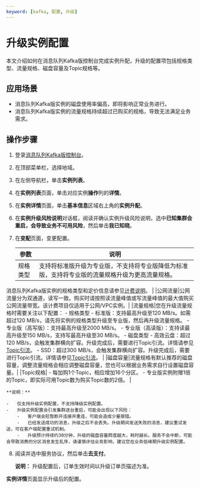 ```yaml
---
keyword: [kafka, 配置, 升级]
---
```


# 升级实例配置

本文介绍如何在消息队列Kafka版控制台完成实例升配，升级的配置项包括规格类型、流量规格、磁盘容量及Topic规格等。

## 应用场景

-   消息队列Kafka版实例的磁盘使用率偏高，即将影响正常业务进行。
-   消息队列Kafka版实例的流量规格持续超过已购买的规格，导致无法满足业务需求。

## 操作步骤

1.  登录[消息队列Kafka版控制台](http://kafka.console.aliyun.com)。

2.  在顶部菜单栏，选择地域。

3.  在左侧导航栏，单击**实例列表**。

4.  在**实例列表**页面，单击对应实例**操作**列的**详情**。

5.  在**实例详情**页面，单击**基本信息**区域右上角的**实例升配**。

6.  在**实例升级风险说明**对话框，阅读并确认实例升级风险说明，选中**已知集群会重启，会导致业务不可用风险**，然后单击**我已知晓**。

7.  在**变配**页面，变更配置。

    |参数|说明|
    |--|--|
    |规格类型|支持将标准版升级为专业版，不支持将专业版降低为标准版，支持将专业版的流量规格升级为更高流量规格。

消息队列Kafka版实例的规格类型和定价信息请参见[计费说明](/intl.zh-CN/产品定价/计费说明.md)。 |
    |公网流量|公网流量分为双通道，读写一致。购买时请按照读流量峰值或写流量峰值的最大值购买公网流量带宽。该计费项目仅适用于公网/VPC实例。|
    |流量规格|您在升级流量规格时需要关注以下配置：    -   规格类型
        -   标准版：支持最高升级至120 MB/s。如需超过120 MB/s，请先将实例的规格类型升级至专业版，然后再升级流量规格。
        -   专业版（高写版）：支持最高升级至2000 MB/s。
        -   专业版（高读版）：支持读最高升级至150 MB/s，支持写最高升级至30 MB/s。
    -   磁盘类型
        -   高效云盘：超过120 MB/s，会触发集群横向扩容。升级完成后，需要进行Topic引流。详情请参见[Topic引流](/intl.zh-CN/用户指南/实例/Topic引流.md)。
        -   SSD：超过300 MB/s，会触发集群横向扩容。升级完成后，需要进行Topic引流。详情请参见[Topic引流](/intl.zh-CN/用户指南/实例/Topic引流.md)。 |
    |磁盘容量|流量规格有默认推荐的磁盘容量，调整流量规格会相应调整磁盘容量，您也可以根据业务需求自行设置磁盘容量。|
    |Topic规格|    -   每加购1个Topic，相应增加16个分区。
    -   专业版实例附赠1倍的Topic，即实际可用Topic数为购买Topic数的2倍。 |

    **说明：**

    -   仅支持升级实例配置，不支持降级实例配置。
    -   升级实例配置会引发集群逐台重启，可能会出现以下风险：
        -   客户端会短暂断开连接并重连，可能会造成少量报错。
        -   已经发送成功的消息，升级之后不会丢失。升级期间发送失败的消息，建议重试发送，可在客户端配置重试机制。
        -   升级预计持续约30分钟，升级的磁盘容量跨度越大，耗时越长。服务不会中断，可能会导致消费的分区消息发生乱序，请谨慎评估业务影响，建议您在业务低峰期升级实例配置。
8.  阅读并选中服务协议，然后单击**去支付**。

    **说明：** 升级配置后，订单生效时间以升级订单页描述为准。


**实例详情**页面显示升级后的配置。

